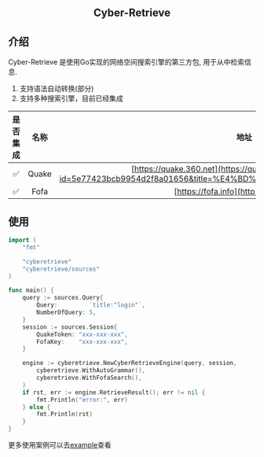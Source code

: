 <h2 align="center">Cyber-Retrieve</h2>

## 介绍

Cyber-Retrieve 是使用Go实现的网络空间搜索引擎的第三方包, 用于从中检索信息.

1. 支持语法自动转换(部分)
2. 支持多种搜索引擎，目前已经集成

| 是否集成 |  名称   |                                                                                    地址                                                                                    |
|:----:|:-----:|:------------------------------------------------------------------------------------------------------------------------------------------------------------------------:|
|  ✅   | Quake |                    [https://quake.360.net](https://quake.360.net/quake/#/help?id=5e77423bcb9954d2f8a01656&title=%E4%BD%BF%E7%94%A8%E8%AF%B4%E6%98%8E)                    |
|  ✅   | Fofa  |                                                                [https://fofa.info](https://fofa.info/api)                                                                |

## 使用

```go
import (
	"fmt"

	"cyberetrieve"
	"cyberetrieve/sources"
)

func main() {
	query := sources.Query{
		Query:         `title:"login"`,
		NumberOfQuery: 5,
	}
	session := sources.Session{
		QuakeToken: "xxx-xxx-xxx",
		FofaKey:    "xxx-xxx-xxx",
	}

	engine := cyberetrieve.NewCyberRetrieveEngine(query, session,
		cyberetrieve.WithAutoGrammar(),
		cyberetrieve.WithFofaSearch(),
	)
	if rst, err := engine.RetrieveResult(); err != nil {
		fmt.Println("error:", err)
	} else {
		fmt.Println(rst)
	}
}
```
更多使用案例可以去[example](./example)查看